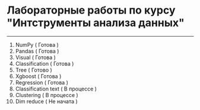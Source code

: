 # Лабораторные работы по курсу "Интструменты анализа данных"
-------

1. NumPy ( Готова )
2. Pandas ( Готова )
3. Visual ( Готова )
4. Classification ( Готова )
5. Tree ( Готово )
6. Xgboost ( Готова )
7. Regression ( Готова )
8. Classification text ( В процессе )
9. Clustering ( В процессе )
10. Dim reduce ( Не начата )
